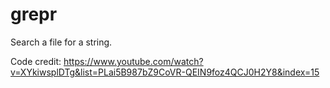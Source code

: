 # grepr
Search a file for a string.

Code credit: https://www.youtube.com/watch?v=XYkiwsplDTg&list=PLai5B987bZ9CoVR-QEIN9foz4QCJ0H2Y8&index=15

